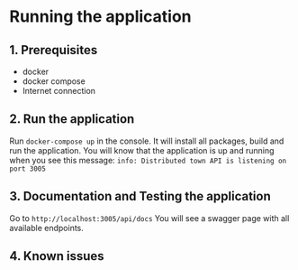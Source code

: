 # Running the application

## 1. Prerequisites

* docker
* docker compose
* Internet connection

## 2. Run the application

Run `docker-compose up` in the console. It will install all packages, build and run the application.
You will know that the application is up and running when you see this message:
`info: Distributed town API is listening on port 3005`

## 3. Documentation and Testing the application

Go to `http://localhost:3005/api/docs`
You will see a swagger page with all available endpoints.

## 4. Known issues
